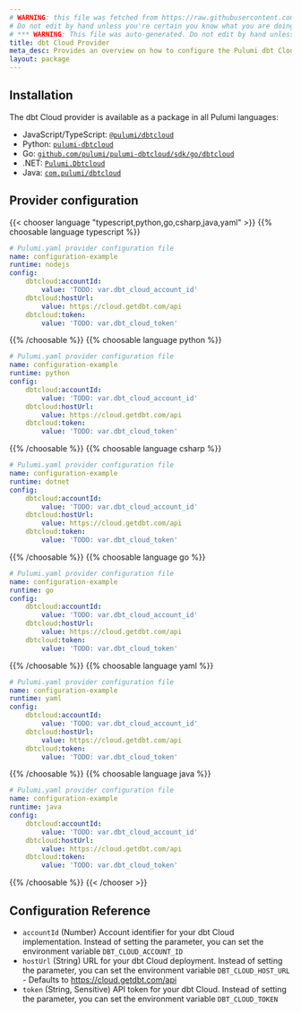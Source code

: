 ```yaml
---
# WARNING: this file was fetched from https://raw.githubusercontent.com/pulumi/pulumi-dbtcloud/v0.1.29/docs/_index.md
# Do not edit by hand unless you're certain you know what you are doing!
# *** WARNING: This file was auto-generated. Do not edit by hand unless you're certain you know what you are doing! ***
title: dbt Cloud Provider
meta_desc: Provides an overview on how to configure the Pulumi dbt Cloud provider.
layout: package
---
```

## Installation

The dbt Cloud provider is available as a package in all Pulumi languages:

* JavaScript/TypeScript: [`@pulumi/dbtcloud`](https://www.npmjs.com/package/@pulumi/dbtcloud)
* Python: [`pulumi-dbtcloud`](https://pypi.org/project/pulumi-dbtcloud/)
* Go: [`github.com/pulumi/pulumi-dbtcloud/sdk/go/dbtcloud`](https://github.com/pulumi/pulumi-dbtcloud)
* .NET: [`Pulumi.Dbtcloud`](https://www.nuget.org/packages/Pulumi.Dbtcloud)
* Java: [`com.pulumi/dbtcloud`](https://central.sonatype.com/artifact/com.pulumi/dbtcloud)
## Provider configuration

{{< chooser language "typescript,python,go,csharp,java,yaml" >}}
{{% choosable language typescript %}}
```yaml
# Pulumi.yaml provider configuration file
name: configuration-example
runtime: nodejs
config:
    dbtcloud:accountId:
        value: 'TODO: var.dbt_cloud_account_id'
    dbtcloud:hostUrl:
        value: https://cloud.getdbt.com/api
    dbtcloud:token:
        value: 'TODO: var.dbt_cloud_token'

```

{{% /choosable %}}
{{% choosable language python %}}
```yaml
# Pulumi.yaml provider configuration file
name: configuration-example
runtime: python
config:
    dbtcloud:accountId:
        value: 'TODO: var.dbt_cloud_account_id'
    dbtcloud:hostUrl:
        value: https://cloud.getdbt.com/api
    dbtcloud:token:
        value: 'TODO: var.dbt_cloud_token'

```

{{% /choosable %}}
{{% choosable language csharp %}}
```yaml
# Pulumi.yaml provider configuration file
name: configuration-example
runtime: dotnet
config:
    dbtcloud:accountId:
        value: 'TODO: var.dbt_cloud_account_id'
    dbtcloud:hostUrl:
        value: https://cloud.getdbt.com/api
    dbtcloud:token:
        value: 'TODO: var.dbt_cloud_token'

```

{{% /choosable %}}
{{% choosable language go %}}
```yaml
# Pulumi.yaml provider configuration file
name: configuration-example
runtime: go
config:
    dbtcloud:accountId:
        value: 'TODO: var.dbt_cloud_account_id'
    dbtcloud:hostUrl:
        value: https://cloud.getdbt.com/api
    dbtcloud:token:
        value: 'TODO: var.dbt_cloud_token'

```

{{% /choosable %}}
{{% choosable language yaml %}}
```yaml
# Pulumi.yaml provider configuration file
name: configuration-example
runtime: yaml
config:
    dbtcloud:accountId:
        value: 'TODO: var.dbt_cloud_account_id'
    dbtcloud:hostUrl:
        value: https://cloud.getdbt.com/api
    dbtcloud:token:
        value: 'TODO: var.dbt_cloud_token'

```

{{% /choosable %}}
{{% choosable language java %}}
```yaml
# Pulumi.yaml provider configuration file
name: configuration-example
runtime: java
config:
    dbtcloud:accountId:
        value: 'TODO: var.dbt_cloud_account_id'
    dbtcloud:hostUrl:
        value: https://cloud.getdbt.com/api
    dbtcloud:token:
        value: 'TODO: var.dbt_cloud_token'

```

{{% /choosable %}}
{{< /chooser >}}
## Configuration Reference

- `accountId` (Number) Account identifier for your dbt Cloud implementation. Instead of setting the parameter, you can set the environment variable `DBT_CLOUD_ACCOUNT_ID`
- `hostUrl` (String) URL for your dbt Cloud deployment. Instead of setting the parameter, you can set the environment variable `DBT_CLOUD_HOST_URL` - Defaults to <https://cloud.getdbt.com/api>
- `token` (String, Sensitive) API token for your dbt Cloud. Instead of setting the parameter, you can set the environment variable `DBT_CLOUD_TOKEN`